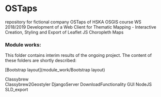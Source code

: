 # OSTaps
repository for fictional company OSTaps of HSKA OSGIS course WS 2018/2019
Development of a Web Client for Thematic Mapping - Interactive Creation, Styling and Export of Leaflet JS Choropleth Maps

### Module works:

This folder contains interim results of the ongoing project. The content of these folders are shortly described:

[Bootstrap layout](module_work/Bootstrap layout)

Classybrew 	
Classybrew2Geostyler 
DjangoServer
DownloadFunctionality
GUI 
NodeJS 
SLD_export
